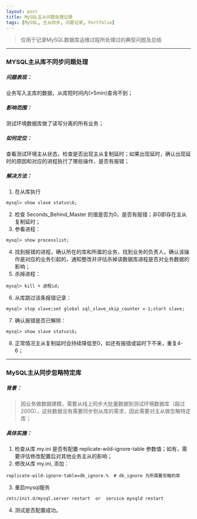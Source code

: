 ```yaml
---
layout: post
title: MySQL主从问题处理记录
tags: [MySQL, 主从同步, 问题记录, Portfolio]
---
```


> 仅用于记录MySQL数据库运维过程所处理过的典型问题及总结

---

### MYSQL主从库不同步问题处理
##### 问题表现：
业务写入主库的数据，从库短时间内(>5min)查询不到；
##### 影响范围：
测试环境数据库做了读写分离的所有业务；
##### 如何定位：
查看测试环境主从状态，检查是否出现主从复制延时；如果出现延时，确认出现延时的原因和对应的进程执行了哪些操作，是否有报错；
##### 解决方法：
1. 在从库执行 
```
mysql> show slave status\G;
```

2. 检查 Seconds_Behind_Master 的值是否为0，是否有报错；非0即存在主从复制延时；
3. 参看进程：
```
mysql> show processlist;
```
4. 找到报错的进程，确认所在的库和所属的业务，找到业务的负责人，确认该操作是对应的业务引起的，通知整改并评估杀掉该数据库进程是否对业务数据的影响；
5. 杀掉进程：
```
mysql> kill + 进程id;
```
6. 从库跳过该条报错记录：
```
mysql> stop slave;set global sql_slave_skip_counter = 1;start slave;
```
7. 确认报错是否已解除：
```
mysql> show slave status\G;
```

8. 正常情况主从复制延时会持续降低至0，如还有报错或延时下不来，重复4-6；

---

### MySQL主从同步忽略特定库

##### 背景：
> 因业务做数据建模，需要从线上同步大批量数据到测试环境数据库（超过200G），这些数据没有需要同步到从库的需求，因此需要对主从做忽略特定库；

##### 具体实施：
1. 检查从库 my.ini 是否有配置 replicate-wild-ignore-table 参数值；如有，需要评估修改配置后对其他业务主从的影响；
2. 修改从库 my.ini, 添加：
```
replicate-wild-ignore-table=db_ignore.%  # db_ignore 为所需要忽略的库
```
3. 重启mysql服务
```
/etc/init.d/mysql.server restart  or  service mysqld restart
```

4. 测试是否配置成功。